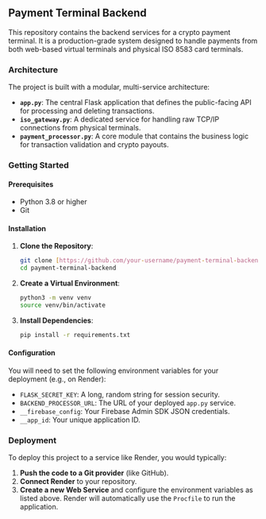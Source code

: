 ## Payment Terminal Backend

This repository contains the backend services for a crypto payment terminal. It is a production-grade system designed to handle payments from both web-based virtual terminals and physical ISO 8583 card terminals.

### Architecture
The project is built with a modular, multi-service architecture:

-   **`app.py`**: The central Flask application that defines the public-facing API for processing and deleting transactions.
-   **`iso_gateway.py`**: A dedicated service for handling raw TCP/IP connections from physical terminals.
-   **`payment_processor.py`**: A core module that contains the business logic for transaction validation and crypto payouts.

### Getting Started

#### Prerequisites
-   Python 3.8 or higher
-   Git

#### Installation
1.  **Clone the Repository**:
    ```sh
    git clone [https://github.com/your-username/payment-terminal-backend.git](https://github.com/your-username/payment-terminal-backend.git)
    cd payment-terminal-backend
    ```

2.  **Create a Virtual Environment**:
    ```sh
    python3 -m venv venv
    source venv/bin/activate
    ```

3.  **Install Dependencies**:
    ```sh
    pip install -r requirements.txt
    ```

#### Configuration
You will need to set the following environment variables for your deployment (e.g., on Render):

-   `FLASK_SECRET_KEY`: A long, random string for session security.
-   `BACKEND_PROCESSOR_URL`: The URL of your deployed `app.py` service.
-   `__firebase_config`: Your Firebase Admin SDK JSON credentials.
-   `__app_id`: Your unique application ID.

### Deployment

To deploy this project to a service like Render, you would typically:

1.  **Push the code to a Git provider** (like GitHub).
2.  **Connect Render** to your repository.
3.  **Create a new Web Service** and configure the environment variables as listed above. Render will automatically use the `Procfile` to run the application.
